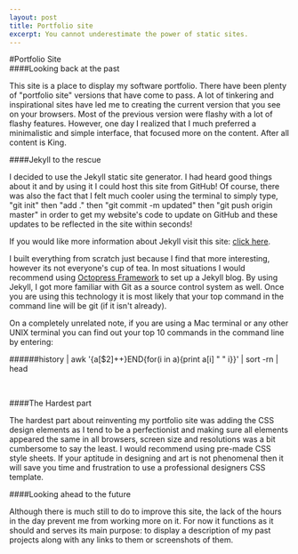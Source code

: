 ```yaml
---
layout: post
title: Portfolio site
excerpt: You cannot underestimate the power of static sites.
---
```

#Portfolio Site
<br/>
####Looking back at the past

This site is a place to display my software portfolio. 
There have been plenty of "portfolio site" versions that have come to pass. A lot of tinkering and inspirational
sites have led me to creating the current version that you see on your browsers. Most of the previous version
were flashy with a lot of flashy features. However, one day I realized that I much preferred a minimalistic
and simple interface, that focused more on the content. After all content is King. 
<br/>

####Jekyll to the rescue

I decided to use the Jekyll static site generator. I had heard good things about it and by using it I could
host this site from GitHub! Of course, there was also the fact that I felt much cooler using the terminal to 
simply type, "git init" then  "add ." then "git commit -m updated" then "git push origin master" in order to get
my website's code to update on GitHub and these updates to be reflected in the site within seconds! 

If you would like more information about Jekyll visit this site: <a href="http://paulstamatiou.com/how-to-wordpress-to-jekyll">click here</a>.

I built everything from scratch just because I find that more interesting, however its not everyone's cup
of tea. In most situations I would recommend using <a href="http://octopress.org/docs/"> Octopress Framework</a>
to set up a Jekyll blog. By using Jekyll, I got more familiar with Git as a source control system as well. 
Once you are using this technology it is most likely that your top command in the command line will be 
git (if it isn't already).<br/> 

On a completely unrelated note, if you are using a Mac terminal or any other UNIX 
terminal you can find out your top 10 commands in the command line by entering: 
<br/>

######history | awk '{a[$2]++}END{for(i in a){print a[i] " " i}}' | sort -rn | head

<br/>

####The Hardest part
 
The hardest part about reinventing my portfolio site was adding the CSS design elements as I tend to be a 
perfectionist and making sure all elements appeared the same in all browsers, screen size and resolutions
was a bit cumbersome to say the least. I would recommend using pre-made CSS style sheets. If your aptitude in designing and art
is not phenomenal then it will save you time and frustration to use a professional designers CSS template. 
<br/>

####Looking ahead to the future

Although there is much still to do to improve this site, the lack of the hours in the day prevent me from 
working more on it. For now it functions as it should and serves its main purpose: to display a description of
my past projects along with any links to them or screenshots of them. 
